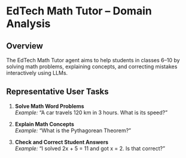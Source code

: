 # EdTech Math Tutor – Domain Analysis

## Overview
The EdTech Math Tutor agent aims to help students in classes 6–10 by solving math problems, explaining concepts, and correcting mistakes interactively using LLMs.

## Representative User Tasks
1. **Solve Math Word Problems**  
   _Example:_ “A car travels 120 km in 3 hours. What is its speed?”

2. **Explain Math Concepts**  
   _Example:_ “What is the Pythagorean Theorem?”

3. **Check and Correct Student Answers**  
   _Example:_ “I solved 2x + 5 = 11 and got x = 2. Is that correct?”
